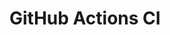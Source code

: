 # GitHub Actions CI































































































































































































































































































































































































































































































































































































































































































































































































































































































































































































































































































































































































































































































































































































































